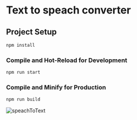 # Text to speach converter


## Project Setup

```sh
npm install
```

### Compile and Hot-Reload for Development

```sh
npm run start
```

### Compile and Minify for Production

```sh
npm run build
```
![speachToText](https://github.com/user-attachments/assets/4c12d922-16b8-4d80-a3d7-21d4bd7403db)
